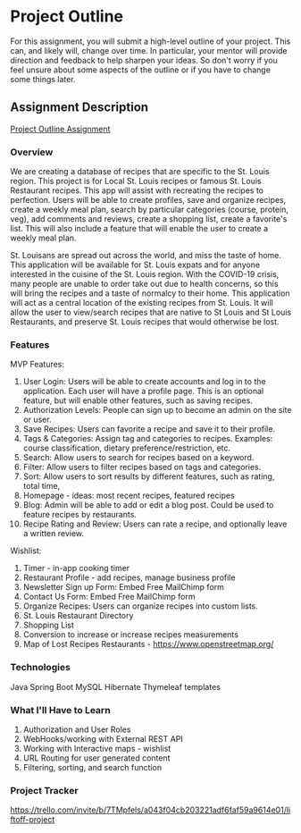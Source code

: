 # Project Outline
For this assignment, you will submit a high-level outline of your project. This can, and likely will, change over time. In particular, your mentor will provide direction and feedback to help sharpen your ideas. So don't worry if you feel unsure about some aspects of the outline or if you have to change some things later.

## Assignment Description
[Project Outline Assignment](https://education.launchcode.org/liftoff/modules/assignments/project-outline)


### Overview
We are creating a database of recipes that are specific to the St. Louis region. This project is for Local St. Louis recipes or famous St. Louis Restaurant recipes. This app will assist with recreating the recipes to perfection. Users will be able to create profiles, save and organize recipes, create a weekly meal plan, search by particular categories (course, protein, veg), add comments and reviews, create a shopping list, create a favorite's list. This will also include a feature that will enable the user to create a weekly meal plan.

St. Louisans are spread out across the world, and miss the taste of home. This application will be available for St. Louis expats and for anyone interested in the cuisine of the St. Louis region. With the COVID-19 crisis, many people are unable to order take out due to health concerns, so this will bring the recipes and a taste of normalcy to their home. This application will act as a central location of the existing recipes from St. Louis. It will allow the user to view/search recipes that are native to St Louis and St Louis Restaurants, and preserve St. Louis recipes that would otherwise be lost. 



### Features
MVP Features:
1. User Login: Users will be able to create accounts and log in to the application. Each user will have a profile page. This is an optional feature, but will enable other features, such as saving recipes.
2. Authorization Levels: People can sign up to become an admin on the site or user. 
3. Save Recipes: Users can favorite a recipe and save it to their profile.
4. Tags & Categories: Assign tag and categories to recipes. Examples: course classification, dietary preference/restriction, etc.
5. Search: Allow users to search for recipes based on a keyword.
6. Filter: Allow users to filter recipes based on tags and categories.
7. Sort: Allow users to sort results by different features, such as rating, total time, 
8. Homepage - ideas: most recent recipes, featured recipes
9. Blog: Admin will be able to add or edit a blog post. Could be used to feature recipes by restaurants. 
10. Recipe Rating and Review: Users can rate a recipe, and optionally leave a written review.


Wishlist:
1. Timer - in-app cooking timer
2. Restaurant Profile - add recipes, manage business profile
3. Newsletter Sign up Form: Embed Free MailChimp form
4. Contact Us Form: Embed Free MailChimp form
5. Organize Recipes: Users can organize recipes into custom lists.
6. St. Louis Restaurant Directory
7. Shopping List
8. Conversion to increase or increase recipes measurements
9. Map of Lost Recipes Restaurants - https://www.openstreetmap.org/


### Technologies
Java
Spring Boot
MySQL
Hibernate
Thymeleaf templates


### What I'll Have to Learn
1. Authorization and User Roles
2. WebHooks/working with External REST API
3. Working with Interactive maps - wishlist 
4. URL Routing for user generated content
5. Filtering, sorting, and search function


### Project Tracker
https://trello.com/invite/b/7TMpfels/a043f04cb203221adf6faf59a9614e01/liftoff-project





